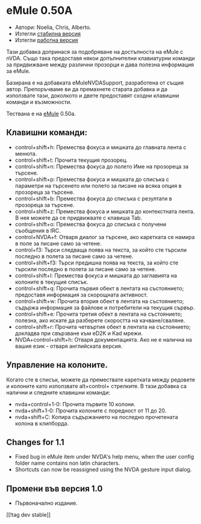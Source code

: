 # eMule 0.50A #

*	Автори: Noelia, Chris, Alberto.
*	Изтегли [стабилна версия][1]
*	Изтегли [работна версия][3]

Тази добавка допринася за подобряване на достъпноста на eMule с nVDA.  Също
така предоставя някои допълнителни клавиатурни команди за придвижване между
различни прозорци и дава полезна информация за eMule.

Базирана е на добавката eMuleNVDASupport, разработена от същия
автор. Препоръчваме ви да премахнете старата добавка и да използвате тази,
доколкото и двете предоставят сходни клавишни команди и възможности.

Тествана е на [eMule][2] 0.50a.

## Клавишни команди: ##

*	control+shift+h: Премества фокуса и мишката до главната лента с менюта.
*	control+shift+t: Прочита текущия прозорец.
*	control+shift+n: Премества фокуса до полето Име на прозореца за търсене.
*	control+shift+p: Премества фокуса и мишката до списъка с параметри на
  търсенето или полето за писане на всяка опция в прозореца за търсене.
*	control+shift+b: Премества фокуса до списъка с резултати в прозореца за
  търсене.
*	control+shift+z: Премества фокуса и мишката до контекстната лента. В нея
  можете да се придвижвате с клавиша Tab.
*	control+shift+o: Премества фокуса до списъка с получени съобщения в IRC.
*	control+NVDA+f: Отваря диалог за търсене, ако каретката се намира в поле
  за писане само за четене.
*	control+f3: Търси следваща поява на текста, за който сте търсили последно
  в полета за писане само за четене.
*	control+shift+f3: Търси предишна поява на текста, за който сте търсили
  последно в полета за писане само за четене.
*	control+shift+l: Премества фокуса и мишката до заглавията на колоните в
  текущия списък.
*	control+shift+q: Прочита първия обект в лентата на състоянието; предоставя
  информация за скорощната активност.
*	control+shift+w: Прочита втория обект в лентата на състоянието; съдържа
  информация за файлове и потребители на текущия сървър.
*	control+shift+e: Прочита третия обект в лентата на състоянието; полезна,
  ако искате да разберете скоростта на качване/сваляне.
*	control+shift+r: Прочита четвъртия обект в лентата на състоянието;
  докладва при свързване към eD2K и Kad мрежи.
*	NVDA+control+shift+h: Отваря документацията. Ако не е налична на вашия
  език - отваря английската версия.

## Управление на колоните. ##

Когато сте в списък, можете да премествате каретката между редовете и
колоните като използвате alt+control+ стрелките.  В тази добавка са налични
и следните клавишни команди:

*	nvda+control+1-0: Прочита първите 10 колони.
*	nvda+shift+1-0: Прочита колоните с поредност от 11 до 20.
*	nvda+shift+C: Копира съдържанието на последно прочетената колона в
  клипборда.

## Changes for 1.1 ##
*	 Fixed bug in eMule item under NVDA's help menu, when the user config
   folder name contains non latin characters.
*	 Shortcuts can now be reassigned using the NVDA gesture input dialog.

## Промени във версия 1.0 ##
*	 Първоначално издание.

[[!tag dev stable]]

[1]: http://addons.nvda-project.org/files/get.php?file=em

[2]: http://www.emule-project.net

[3]: http://addons.nvda-project.org/files/get.php?file=em-dev
